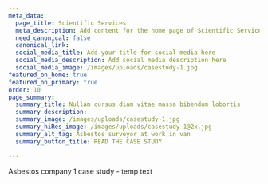 ```yaml
---
meta_data:
  page_title: Scientific Services
  meta_description: Add content for the home page of Scientific Services here...
  need_canonical: false
  canonical_link:
  social_media_title: Add your title for social media here
  social_media_description: Add social media description here
  social_media_image: /images/uploads/casestudy-1.jpg
featured_on_home: true
featured_on_primary: true
order: 10
page_summary:
  summary_title: Nullam cursus diam vitae massa bibendum lobortis
  summary_description:
  summary_image: /images/uploads/casestudy-1.jpg
  summary_hiRes_image: /images/uploads/casestudy-1@2x.jpg
  summary_alt_tag: Asbestos surveyor at work in van
  summary_button_title: READ THE CASE STUDY

---
```

Asbestos company 1 case study - temp text
